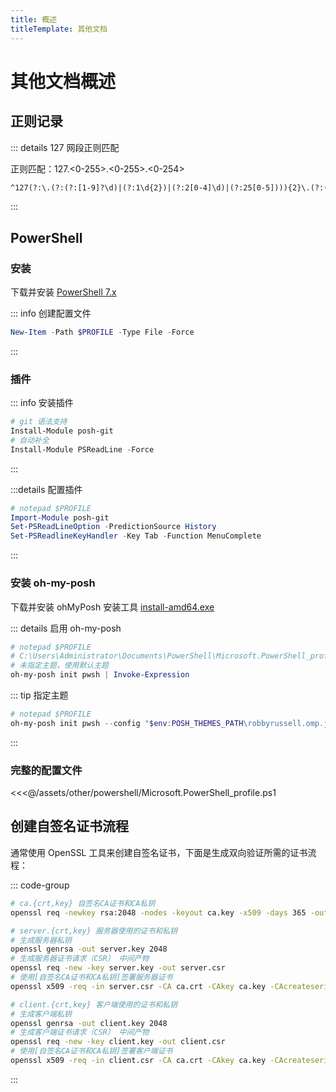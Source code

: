 ```yaml
---
title: 概述
titleTemplate: 其他文档
---
```


# 其他文档概述

## 正则记录

::: details 127 网段正则匹配

正则匹配：127.<0-255>.<0-255>.<0-254>

```txt
^127(?:\.(?:(?:[1-9]?\d)|(?:1\d{2})|(?:2[0-4]\d)|(?:25[0-5]))){2}\.(?:(?:[1-9]\d?)|(?:1\d{2})|(?:2[0-4]\d)|(?:25[0-4]))$
```

:::

## PowerShell

### 安装

下载并安装 [PowerShell 7.x](https://github.com/PowerShell/PowerShell/releases)

::: info 创建配置文件

```ps1
New-Item -Path $PROFILE -Type File -Force
```

:::

### 插件

::: info 安装插件

```ps1
# git 语法支持
Install-Module posh-git
# 自动补全
Install-Module PSReadLine -Force
```

:::

:::details 配置插件

```ps1
# notepad $PROFILE
Import-Module posh-git
Set-PSReadLineOption -PredictionSource History
Set-PSReadlineKeyHandler -Key Tab -Function MenuComplete
```

:::

### 安装 oh-my-posh

下载并安装 ohMyPosh 安装工具 [install-amd64.exe](https://github.com/JanDeDobbeleer/oh-my-posh/releases/download/v18.10.1/install-amd64.exe)

::: details 启用 oh-my-posh

```ps1
# notepad $PROFILE
# C:\Users\Administrator\Documents\PowerShell\Microsoft.PowerShell_profile.ps1
# 未指定主题，使用默认主题
oh-my-posh init pwsh | Invoke-Expression
```

::: tip 指定主题

```ps1
# notepad $PROFILE
oh-my-posh init pwsh --config "$env:POSH_THEMES_PATH\robbyrussell.omp.json" | Invoke-Expression
```

:::

### 完整的配置文件

<<<@/assets/other/powershell/Microsoft.PowerShell_profile.ps1

## 创建自签名证书流程

通常使用 OpenSSL 工具来创建自签名证书，下面是生成双向验证所需的证书流程：

::: code-group

```bash [CA根证书]
# ca.{crt,key} 自签名CA证书和CA私钥
openssl req -newkey rsa:2048 -nodes -keyout ca.key -x509 -days 365 -out ca.crt
```

```bash [服务器]
# server.{crt,key} 服务器使用的证书和私钥
# 生成服务器私钥
openssl genrsa -out server.key 2048
# 生成服务器证书请求（CSR） 中间产物
openssl req -new -key server.key -out server.csr
# 使用[自签名CA证书和CA私钥]签署服务器证书
openssl x509 -req -in server.csr -CA ca.crt -CAkey ca.key -CAcreateserial -out server.crt -days 365
```

```bash [客户端]
# client.{crt,key} 客户端使用的证书和私钥
# 生成客户端私钥
openssl genrsa -out client.key 2048
# 生成客户端证书请求（CSR） 中间产物
openssl req -new -key client.key -out client.csr
# 使用[自签名CA证书和CA私钥]签署客户端证书
openssl x509 -req -in client.csr -CA ca.crt -CAkey ca.key -CAcreateserial -out client.crt -days 365
```

:::
